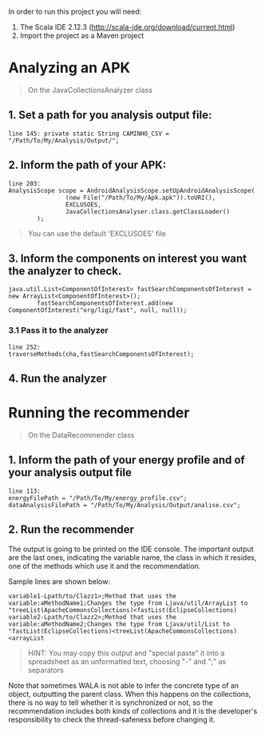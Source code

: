 In order to run this project you will need:
1. The Scala IDE 2.12.3 (http://scala-ide.org/download/current.html)
2. Import the project as a Maven project

# Analyzing an APK

> On the JavaCollectionsAnalyzer class

## 1. Set a path for you analysis output file:
```
line 145: private static String CAMINHO_CSV = "/Path/To/My/Analysis/Output/";
```

## 2. Inform the path of your APK:
```
line 203: 
AnalysisScope scope = AndroidAnalysisScope.setUpAndroidAnalysisScope(
				(new File("/Path/To/My/Apk.apk")).toURI(), 
				EXCLUSOES,
				JavaCollectionsAnalyser.class.getClassLoader()
		);
```

> You can use the default 'EXCLUSOES' file

## 3. Inform the components on interest you want the analyzer to check.
```
java.util.List<ComponentOfInterest> fastSearchComponentsOfInterest = new ArrayList<ComponentOfInterest>();
		fastSearchComponentsOfInterest.add(new ComponentOfInterest("org/ligi/fast", null, null));
```
### 3.1 Pass it to the analyzer
```
line 252:
traverseMethods(cha,fastSearchComponentsOfInterest);
```

## 4. Run the analyzer

# Running the recommender

> On the DataRecommender class

## 1. Inform the path of your energy profile and of your analysis output file

```
line 113:
energyFilePath = "/Path/To/My/energy_profile.csv";
dataAnalysisFilePath = "/Path/To/My/Analysis/Output/analise.csv";
```

## 2. Run the recommender

The output is going to be printed on the IDE console. The important output are the last ones, indicating the variable name, the class in which it resides, one of the methods which use it and the recommendation.

Sample lines are shown below:
```
variable1-Lpath/to/Clazz1>;Method that uses the variable:aMethodName1;Changes the type from Ljava/util/ArrayList to "treeList(ApacheCommonsCollections)<fastList(EclipseCollections)
variable2-Lpath/to/Clazz2>;Method that uses the variable:aMethodName2;Changes the type from Ljava/util/List to "fastList(EclipseCollections)<treeList(ApacheCommonsCollections)<arrayList
```
> HINT: You may copy this output and "special paste" it into a spreadsheet as an unformatted text, choosing "-" and ";" as separators

Note that sometimes WALA is not able to infer the concrete type of an object, outputting the parent class. When this happens on the collections, there is no way to tell whether it is synchronized or not, so the recommendation includes both kinds of collections and it is the developer's responsibility to check the thread-safeness before changing it.



